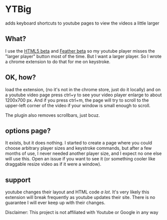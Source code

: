 # YTBig

adds keyboard shortcuts to youtube pages to view the videos a little larger

## What?

I use the [HTML5 beta](http://www.youtube.com/html5) and [Feather beta](http://www.youtube.com/feather_beta) so my youtube player misses the "larger player" button most of the time. But I want a larger player. So I wrote a chrome extension to do that for me on keystroke.

## OK, how?
load the extension, (no it's not in the chrome store, just do it locally) and on a youtube video page press ctrl+y to see your video player enlarge to about 1200x700 px. And if you press ctrl+m, the page will try to scroll to the upper-left corner of the video if your window is small enough to scroll. 

The plugin also removes scrollbars, just bcuz.

## options page?
It exists, but it does nothing. I started to create a page where you could choose arbitrary player sizes and keystroke commands, but after a few months of use, I never needed another player size, and I expect no one else will use this. Open an issue if you want to see it (or something cooler like draggable resize video as if it were a window).

## support
youtube changes their layout and HTML code *a lot*. It's very likely this extension will break frequently as youtube updates their site. There is no guarantee I will ever keep up with their changes. 

Disclaimer: This project is not affiliated with Youtube or Google in any way